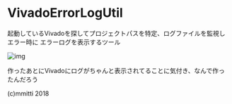 # VivadoErrorLogUtil

起動しているVivadoを探してプロジェクトパスを特定、ログファイルを監視しエラー時に
エラーログを表示するツール

![img](http://mmitti.info/wp/wp-content/uploads/2018/01/img_5a5093f25051f.png)

作ったあとにVivadoにログがちゃんと表示されてることに気付き、なんで作ったんだろう

(c)mmitti 2018
